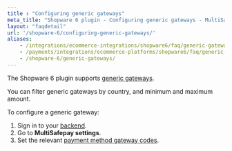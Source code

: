```yaml
---
title : "Configuring generic gateways"
meta_title: "Shopware 6 plugin - Configuring generic gateways - MultiSafepay Docs"
layout: "faqdetail"
url: '/shopware-6/configuring-generic-gateways/'
aliases:
    - /integrations/ecommerce-integrations/shopware6/faq/generic-gateways/
    - /payments/integrations/ecommerce-platforms/shopware6/faq/generic-gateways/
    - /shopware-6/generic-gateways/
---
```


The Shopware 6 plugin supports [generic gateways](/developer/generic-gateways/). 

You can filter generic gateways by country, and minimum and maximum amount.

To configure a generic gateway:

1. Sign in to your [backend](/glossaries/multisafepay-glossary/#backend).
2. Go to **MultiSafepay settings**.
3. Set the relevant [payment method gateway codes](/developer/gateway-codes).

